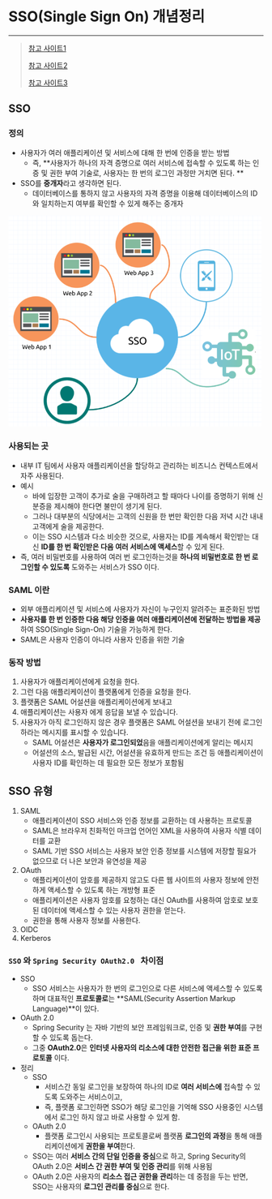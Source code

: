 # SSO(Single Sign On) 개념정리 

---

>[참고 사이트1](https://aws.amazon.com/ko/what-is/sso/)
>
>[참고 사이트2](https://toma0912.tistory.com/75)
>
>[참고 사이트3](https://www.cloudflare.com/ko-kr/learning/access-management/what-is-saml/)

## SSO

### 정의

- 사용자가 여러 애플리케이션 및 서비스에 대해 한 번에 인증을 받는 방법
  - 즉, **사용자가 하나의 자격 증명으로 여러 서비스에 접속할 수 있도록 하는 인증 및 권한 부여 기술로, 사용자는 한 번의 로그인 과정만 거치면 된다. **
- SSO를 **중개자**라고 생각하면 된다. 
  - 데이터베이스를 통하지 않고 사용자의 자격 증명을 이용해 데이터베이스의 ID와 일치하는지 여부를 확인할 수 있게 해주는 중개자

<img src="./images/SSO이미지.png" width=500>

### 사용되는 곳

- 내부 IT 팀에서 사용자 애플리케이션을 할당하고 관리하는 비즈니스 컨텍스트에서 자주 사용된다. 
- 예시 
  - 바에 입장한 고객이 추가로 술을 구매하려고 할 때마다 나이를 증명하기 위해 신분증을 제시해야 한다면 불만이 생기게 된다. 
  - 그러나 대부분의 식당에서는 고객의 신원을 한 번만 확인한 다음 저녁 시간 내내 고객에게 술을 제공한다. 
  - 이는 SSO 시스템과 다소 비슷한 것으로, 사용자는 ID를 계속해서 확인받는 대신 **ID를 한 번 확인받은 다음 여러 서비스에 액세스**할 수 있게 된다. 
- 즉,  여러 비밀번호를 사용하여 여러 번 로그인하는것을 **하나의 비밀번호로 한 번 로그인할 수 있도록** 도와주는 서비스가 SSO 이다. 

### SAML 이란

-  외부 애플리케이션 및 서비스에 사용자가 자신이 누구인지 알려주는 표준화된 방법
-  **사용자를 한 번 인증한 다음 해당 인증을 여러 애플리케이션에 전달하는 방법을 제공**하여 SSO(Single Sign-On) 기술을 가능하게 한다. 
-  SAML은 사용자 인증이 아니라 사용자 인증을 위한 기술

### 동작 방법

1. 사용자가 애플리케이션에게 요청을 한다.
2. 그런 다음 애플리케이션이 플랫폼에게 인증을 요청을 한다. 
3. 플랫폼은 SAML 어설션을 애플리케이션에게 보내고 
4. 애플리케이션는 사용자 에게 응답을 보낼 수 있습니다.
5. 사용자가 아직 로그인하지 않은 경우 플랫폼은 SAML 어설션을 보내기 전에 로그인하라는 메시지를 표시할 수 있습니다.
   - SAML 어설션은 **사용자가 로그인되었**음을 애플리케이션에게 알리는 메시지
   - 어설션의 소스, 발급된 시간, 어설션을 유효하게 만드는 조건 등 애플리케이션이 사용자 ID를 확인하는 데 필요한 모든 정보가 포함됨 

## SSO 유형

1. SAML
   - 애플리케이션이 SSO 서비스와 인증 정보를 교환하는 데 사용하는 프로토콜
   - SAML은 브라우저 친화적인 마크업 언어인 XML을 사용하여 사용자 식별 데이터를 교환
   - SAML 기반 SSO 서비스는 사용자 보안 인증 정보를 시스템에 저장할 필요가 없으므로 더 나은 보안과 유연성을 제공
2. OAuth
   - 애플리케이션이 암호를 제공하지 않고도 다른 웹 사이트의 사용자 정보에 안전하게 액세스할 수 있도록 하는 개방형 표준
   - 애플리케이션은 사용자 암호를 요청하는 대신 OAuth를 사용하여 암호로 보호된 데이터에 액세스할 수 있는 사용자 권한을 얻는다. 
   - 권한을 통해 사용자 정보를 사용한다. 
3. OIDC
4. Kerberos

### `SSO`  와  `Spring Security OAuth2.0 ` 차이점 

- SSO 
  - SSO 서비스는 사용자가 한 번의 로그인으로 다른 서비스에 액세스할 수 있도록 하며 대표적인 **프로토콜로**는 **SAML(Security Assertion Markup Language)**이 있다. 
- OAuth 2.0 
  - Spring Security 는 자바 기반의 보안 프레임워크로, 인증 및 **권한 부여**를 구현할 수 있도록 돕는다. 
  - 그중 **OAuth2.0**은 **인터넷 사용자의 리소스에 대한 안전한 접근을 위한 표준 프로토콜** 이다. 
- 정리
  - SSO 
    - 서비스간 동일 로그인을 보장하여 하나의 ID로 **여러 서비스에** 접속할 수 있도록 도와주는 서비스이고, 
    - 즉, 플랫폼 로그인하면 SSO가 해당 로그인을 기억해 SSO 사용중인 시스템에서 로그인 하지 않고 바로 사용할 수 있게 함.
  - OAuth 2.0 
    - 플랫폼 로그인시 사용되는 프로토콜로써 플랫폼 **로그인의 과정**을 통해 애플리케이션에게 **권한을 부여**한다. 
  - SSO는 여러 **서비스 간의 단일 인증을 중심**으로 하고, Spring Security의 OAuth 2.0은 **서비스 간 권한 부여 및 인증 관리**를 위해 사용됨 
  - OAuth 2.0은 사용자의 **리소스 접근 권한을 관리**하는 데 중점을 두는 반면, SSO는 사용자의 **로그인 관리를 중심**으로 한다. 




